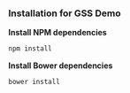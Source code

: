 ### Installation for GSS Demo

**Install NPM dependencies**

```bash
npm install
```

**Install Bower dependencies**

```bash
bower install
```
